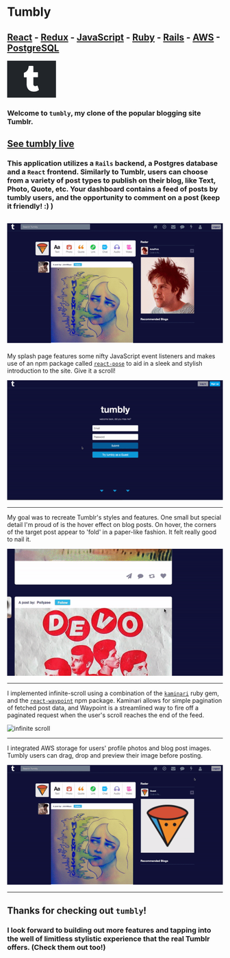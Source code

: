 # Tumbly
## [React](https://reactjs.org/) - [Redux](https://redux.js.org/) - [JavaScript](https://www.javascript.com/) - [Ruby](https://www.ruby-lang.org/en/) - [Rails](https://rubyonrails.org/) - [AWS](https://aws.amazon.com/) - [PostgreSQL](https://www.postgresql.org/)

![Tumbly logo](app/assets/images/logo.ico)

### Welcome to `tumbly`, my clone of the popular blogging site **Tumblr**.

## [See tumbly live](https://tumbly-app.herokuapp.com)

### This application utilizes a `Rails` backend, a Postgres database and a `React` frontend. Similarly to Tumblr, users can choose from a variety of post types to publish on their blog, like Text, Photo, Quote, etc. Your dashboard contains a feed of posts by tumbly users, and the opportunity to comment on a post (keep it friendly! :) )


![posting a quote](app/assets/images/quotePost.gif)
------
My splash page features some nifty JavaScript event listeners and makes use of an npm package called [`react-pose`](https://github.com/Popmotion/popmotion/tree/master/packages/react-pose) to aid in a sleek and stylish introduction to the site. Give it a scroll!

![splash page](app/assets/images/tumblySplash.gif)

------------
My goal was to recreate Tumblr's styles and features. One small but special detail I'm proud of is the hover effect on blog posts. On hover, the corners of the target post appear to 'fold' in a paper-like fashion. It felt really good to nail it.

![css page fold simulation](app/assets/images/PageFold.gif)

--------
I implemented infinite-scroll using a combination of the [`kaminari`](https://github.com/kaminari/kaminari) ruby gem, and the [`react-waypoint`](https://github.com/civiccc/react-waypoint) npm package. Kaminari allows for simple pagination of fetched post data, and Waypoint is a streamlined way to fire off a paginated request when the user's scroll reaches the end of the feed.

![infinite scroll](app/assets/images/infiniteScroll.gif)

--------

I integrated AWS storage for users' profile photos and blog post images. Tumbly users can drag, drop and preview their image before posting.

![upload an avatar](app/assets/images/avatar.gif)

-----

## Thanks for checking out `tumbly`! 
### I look forward to building out more features and tapping into the well of limitless stylistic experience that the real Tumblr offers. (Check them out too!)